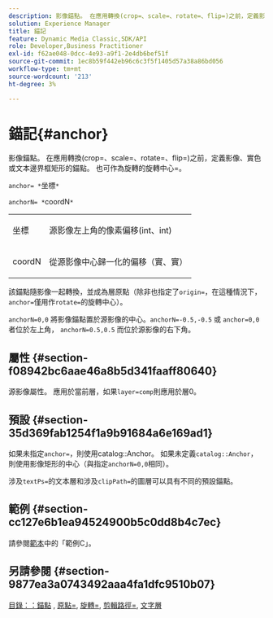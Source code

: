 ```yaml
---
description: 影像錨點。 在應用轉換(crop=、scale=、rotate=、flip=)之前，定義影像、實色或文本邊界框矩形的錨點。 也可作為旋轉的旋轉中心=。
solution: Experience Manager
title: 錨記
feature: Dynamic Media Classic,SDK/API
role: Developer,Business Practitioner
exl-id: f62ae048-0dcc-4e93-a9f1-2e4db6bef51f
source-git-commit: 1ec8b59f442eb96c6c3f5f1405d57a38a86bd056
workflow-type: tm+mt
source-wordcount: '213'
ht-degree: 3%

---
```


# 錨記{#anchor}

影像錨點。 在應用轉換(crop=、scale=、rotate=、flip=)之前，定義影像、實色或文本邊界框矩形的錨點。 也可作為旋轉的旋轉中心=。

`anchor= *`坐標`*`

`anchorN= *`coordN`*`

<table id="simpletable_3ED1CD0BF473439FA1132FC84B4452A8"> 
 <tr class="strow"> 
  <td class="stentry"> <p><span class="codeph"> <span class="varname"> 坐標</span> </span> </p> </td> 
  <td class="stentry"> <p>源影像左上角的像素偏移(int、int) </p></td> 
 </tr> 
 <tr class="strow"> 
  <td class="stentry"> <p><span class="codeph"> <span class="varname"> coordN</span> </span> </p> </td> 
  <td class="stentry"> <p>從源影像中心歸一化的偏移（實、實） </p></td> 
 </tr> 
</table>

該錨點隨影像一起轉換，並成為層原點（除非也指定了`origin=`，在這種情況下，`anchor=`僅用作`rotate=`的旋轉中心）。

`anchorN=0,0` 將影像錨點置於源影像的中心。`anchorN=-0.5,-0.5` 或 `anchor=0,0` 者位於左上角， `anchorN=0.5,0.5` 而位於源影像的右下角。

## 屬性 {#section-f08942bc6aae46a8b5d341faaff80640}

源影像屬性。 應用於當前層，如果`layer=comp`則應用於層0。

## 預設 {#section-35d369fab1254f1a9b91684a6e169ad1}

如果未指定`anchor=`，則使用catalog::Anchor。 如果未定義`catalog::Anchor`，則使用影像矩形的中心（與指定`anchorN=0,0`相同）。

涉及`textPs=`的文本層和涉及`clipPath=`的圖層可以具有不同的預設錨點。

## 範例 {#section-cc127e6b1ea94524900b5c0dd8b4c7ec}

請參閱[範本](../../../../../is-api/http-ref/image-serving-api-ref/c-http-protocol-reference/c-templates/c-templates.md#concept-3cd2d2adae0e41b2979b9640244d4d3e)中的「範例C」。

## 另請參閱 {#section-9877ea3a0743492aaa4fa1dfc9510b07}

[目錄：：錨點](/help/aem-is-ir-api/is-api/image-catalog/image-serving-api-ref/c-image-catalog-reference/c-image-svg-data-reference/c-image-data-reference/r-anchor-cat.md) , [原點=](../../../../../is-api/http-ref/image-serving-api-ref/c-http-protocol-reference/c-command-reference/r-origin.md#reference-e11c7ac06e2240cc884c3fec98f05138), [旋轉=](../../../../../is-api/http-ref/image-serving-api-ref/c-http-protocol-reference/c-command-reference/r-rotate.md#reference-12abb086635546ec9ec2e1a793dc1096), [剪輯路徑=](../../../../../is-api/http-ref/image-serving-api-ref/c-http-protocol-reference/c-command-reference/r-clippath.md#reference-8139b1b52dc54749b51b109521ddf83d),  [文字層](../../../../../is-api/http-ref/image-serving-api-ref/c-http-protocol-reference/c-text-formatting/r-text-layers.md#reference-47e78cfb18134db5ab09e17af14a6a8f)
